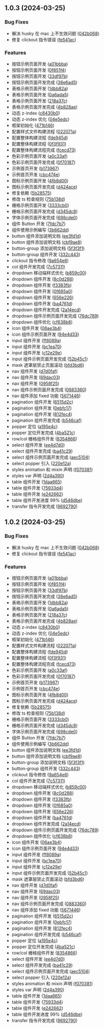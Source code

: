 ## 1.0.3 (2024-03-25)


### Bug Fixes

* 解决 husky 在 mac 上不生效问题 ([042b068](https://github.com/self-denial-cy/self-ui/commit/042b068f2c57d3e48cbb9b2e105c5e42ef2d9e5c))
* 修复 clickout 指令错误 ([fe541ac](https://github.com/self-denial-cy/self-ui/commit/fe541ac4d1ee4b0f5d12a2e25e8e636917894016))


### Features

* 按钮示例页面开发 ([a01bbba](https://github.com/self-denial-cy/self-ui/commit/a01bbba2a01125eb73b851a294a15cfbb32d0f29))
* 按钮示例页面开发 ([0f851f4](https://github.com/self-denial-cy/self-ui/commit/0f851f497c097c3a380f572cfd3fc590b089d2e9))
* 按钮示例页面开发 ([33df97b](https://github.com/self-denial-cy/self-ui/commit/33df97b0b836eb6a22e81f573a60b0461f2e27ab))
* 按钮示例页面开发完成 ([38e6ad5](https://github.com/self-denial-cy/self-ui/commit/38e6ad5df1706b838fb7dff4b05ed55f67915107))
* 表格示例页面开发 ([1dbb82a](https://github.com/self-denial-cy/self-ui/commit/1dbb82af5efb5e6c36b3090af5037e913cfa490a))
* 表格示例页面开发 ([0a6ada5](https://github.com/self-denial-cy/self-ui/commit/0a6ada5ce96952992478ff7b8949b22fca139a58))
* 表格示例页面开发 ([218a37c](https://github.com/self-denial-cy/self-ui/commit/218a37c0638c6af2607d76f3fe588a194600bc92))
* 表格示例页面开发完成 ([4b828ae](https://github.com/self-denial-cy/self-ui/commit/4b828aefa83341352a303b21d508fd45c87b8f62))
* 动态 z-index ([c8430b0](https://github.com/self-denial-cy/self-ui/commit/c8430b061d054e5d63dfa0a7b27f15043cf6e0ea))
* 动态 z-index 优化 ([04e5edc](https://github.com/self-denial-cy/self-ui/commit/04e5edc1095920c7cbd348993c053e88de698eff))
* 框架初始化 ([471b146](https://github.com/self-denial-cy/self-ui/commit/471b146774196cb84fbab23b904693e39f018efd))
* 配置样式文件构建流程 ([022071a](https://github.com/self-denial-cy/self-ui/commit/022071a2f35cfd4b378b900568ce88a467b9dec3))
* 配置整体构建流程 ([fde945d](https://github.com/self-denial-cy/self-ui/commit/fde945dd9b6064fcd71040435b25706c03d23c73))
* 配置整体构建流程 ([0f3f931](https://github.com/self-denial-cy/self-ui/commit/0f3f931ceb2b2cbe41bddbe20455dd147e99a418))
* 配置整体构建流程完成 ([fcecd73](https://github.com/self-denial-cy/self-ui/commit/fcecd73aedc24a9349695320673dae6b95ff6e9a))
* 色彩示例页面开发 ([a0c33af](https://github.com/self-denial-cy/self-ui/commit/a0c33af3ad85612f7b3ed1fe5644311b1dcde15f))
* 色彩示例页面开发完成 ([0f70187](https://github.com/self-denial-cy/self-ui/commit/0f701872499eb87f7e6230f5a2cd28488afee0b6))
* 示例首页开发 ([b173967](https://github.com/self-denial-cy/self-ui/commit/b1739671c55231133ef1b150dbb5835c1f803509))
* 示例首页开发 ([cbc474e](https://github.com/self-denial-cy/self-ui/commit/cbc474eb2ded6d789d7978e5010a5e082841125b))
* 图标示例页面开发 ([4fb8d00](https://github.com/self-denial-cy/self-ui/commit/4fb8d00e8b733d4b626845e69dd34857fdc90a80))
* 图标示例页面开发完成 ([d424ace](https://github.com/self-denial-cy/self-ui/commit/d424acef05bde9fd9bf73eccf0f40bd0d2099eb9))
* 修复依赖 ([5b28575](https://github.com/self-denial-cy/self-ui/commit/5b285756fa3ad455ed200220993e47f6cab0a612))
* 修改 ts 检查规则 ([75b138d](https://github.com/self-denial-cy/self-ui/commit/75b138d1c11532475833351cc36e0853e3098434))
* 栅格示例页面开发 ([3333cb0](https://github.com/self-denial-cy/self-ui/commit/3333cb0c14745a30883536ddce503a969346d0a7))
* 栅格示例页面开发完成 ([d345dc8](https://github.com/self-denial-cy/self-ui/commit/d345dc83e4b8827f60d4aec684294044b230b9a2))
* 字体示例页面开发完成 ([698cde0](https://github.com/self-denial-cy/self-ui/commit/698cde01e8456c93a6e3667d1bd676c29c13692b))
* 组件 Button 开发 ([7fdc7b7](https://github.com/self-denial-cy/self-ui/commit/7fdc7b78617846bda7304508d9994ad9f9733ee5))
* 组件使用示例编写 ([3b662dd](https://github.com/self-denial-cy/self-ui/commit/3b662dd4253d4d8e5cf42112bf5f99fb40a3a52d))
* button 组件添加说明文档 ([ee3fd1d](https://github.com/self-denial-cy/self-ui/commit/ee3fd1de22dad1e1ac641feb932a3547e5645487))
* button 组件添加说明文档 ([cbf9ae8](https://github.com/self-denial-cy/self-ui/commit/cbf9ae88ecf75981e4ef5e6d6c1f24deff6b2c1f))
* button-group 添加说明文档 ([5f3f3f1](https://github.com/self-denial-cy/self-ui/commit/5f3f3f135b9696ef786117b057d434f96e0031cc))
* button-group 组件开发 ([332c443](https://github.com/self-denial-cy/self-ui/commit/332c443f239ae27ae2a5f4cac6a7c8ece29aa840))
* clickout 指令修改 ([9a654e6](https://github.com/self-denial-cy/self-ui/commit/9a654e68bfc22e1cb39491c0ff1e8dfac20ba627))
* col 组件开发完成 ([7c57311](https://github.com/self-denial-cy/self-ui/commit/7c5731159374e04de36a3df9216a82d8e230294a))
* dropdown 移动端样式优化 ([b859c00](https://github.com/self-denial-cy/self-ui/commit/b859c00359da7045fcb57bad7ef11469c02b7737))
* dropdown 组件开发 ([8c0d288](https://github.com/self-denial-cy/self-ui/commit/8c0d288d3e66d131ee6189c22d5210199ecdbe93))
* dropdown 组件开发 ([f3383fb](https://github.com/self-denial-cy/self-ui/commit/f3383fbc8819e5d1b01adc72c18c061eded24aa8))
* dropdown 组件开发 ([0f685a0](https://github.com/self-denial-cy/self-ui/commit/0f685a0b2a92fe5d2ca42018bcda67b662d3e456))
* dropdown 组件开发 ([656e226](https://github.com/self-denial-cy/self-ui/commit/656e226e2071f7bc821b33cef2b2c5681ab54328))
* dropdown 组件开发 ([ba4761d](https://github.com/self-denial-cy/self-ui/commit/ba4761d9693705013f3928b599bd42da82277cb3))
* dropdown 组件开发完成 ([2a14ecd](https://github.com/self-denial-cy/self-ui/commit/2a14ecd3088c1d6a5027f8ed1fde5b0b8160ac41))
* dropdown 组件示例页面开发完成 ([76dc789](https://github.com/self-denial-cy/self-ui/commit/76dc789877e86f01dd9ae34f8ad318ee53d557ae))
* dropdown 组件优化 ([cf638b8](https://github.com/self-denial-cy/self-ui/commit/cf638b8dd71ca43a26830f9ac6c1d455b16565a8))
* icon 组件开发 ([06ae3b4](https://github.com/self-denial-cy/self-ui/commit/06ae3b452df6762531bc19feb30037b6e94acaf4))
* icon 组件示例页面开发 ([94e4d33](https://github.com/self-denial-cy/self-ui/commit/94e4d33ca618f171ee76888bb7a5cd691c3f9d75))
* input 组件开发 ([ff8089a](https://github.com/self-denial-cy/self-ui/commit/ff8089ad54f86c28449a35993323fb2bc452d13e))
* input 组件开发 ([bc1ea70](https://github.com/self-denial-cy/self-ui/commit/bc1ea7047ace373f40b826686bce54f7041e6ad5))
* input 组件开发 ([c12e29e](https://github.com/self-denial-cy/self-ui/commit/c12e29e2eaae008c5f0fbf151b2dcb9bcacd3634))
* input 组件示例页面开发完成 ([52b45c1](https://github.com/self-denial-cy/self-ui/commit/52b45c10f41323be41e4fbeede8687d449b121a2))
* mask 遮罩层禁止页面滚动 ([bfd3bd6](https://github.com/self-denial-cy/self-ui/commit/bfd3bd6c4ac434e01e083a7f47a7776a2776fe20))
* nav 组件开发 ([d7d0faf](https://github.com/self-denial-cy/self-ui/commit/d7d0faf801d3b375b0d2465b1c1df5e8a2f67b4c))
* nav 组件开发 ([69dac03](https://github.com/self-denial-cy/self-ui/commit/69dac032a2298ccb4cea07000bd528d26efbf8b1))
* nav 组件开发 ([0958f25](https://github.com/self-denial-cy/self-ui/commit/0958f254c95a999c02b726386c743db517666927))
* nav 组件示例页面开发完成 ([0883360](https://github.com/self-denial-cy/self-ui/commit/08833606b61a00b5200c32976c1ab0141a5f54a9))
* nav 组件添加 fixed 功能 ([5671446](https://github.com/self-denial-cy/self-ui/commit/56714465b3b267a6c370b41a5a722db143134e0e))
* pagination 组件开发 ([6515d2c](https://github.com/self-denial-cy/self-ui/commit/6515d2c2ff9ab0ff5cdb55a1298c5ebbc7fbb957))
* pagination 组件开发 ([0ebfc17](https://github.com/self-denial-cy/self-ui/commit/0ebfc1770f2a304b2f121faa4bb485a314948d87))
* pagination 组件开发 ([812fec4](https://github.com/self-denial-cy/self-ui/commit/812fec486f71f435d031924aa8ca1df954a2af94))
* pagination 组件开发完成 ([b546caf](https://github.com/self-denial-cy/self-ui/commit/b546caf784a01921d5cf530eee2e7d0e88883f5d))
* popper 定位 ([a195e4c](https://github.com/self-denial-cy/self-ui/commit/a195e4cf5e49cef96c19f30e333a2c64d53bae02))
* popper 定位开发完成 ([4ba521c](https://github.com/self-denial-cy/self-ui/commit/4ba521cfad51f1d8e30d2df45cc8511fab946ac0))
* row/col 栅格组件开发 ([8354866](https://github.com/self-denial-cy/self-ui/commit/835486650ed768365313b3cb6252caf12d65bad4))
* select 组件开发 ([ee4d7d0](https://github.com/self-denial-cy/self-ui/commit/ee4d7d042fce91259e707d3957b231ac557d454a))
* select 组件开发完成 ([ba41c29](https://github.com/self-denial-cy/self-ui/commit/ba41c298b6f1be745b1efe83fa0e5a7bc5350c73))
* select 组件示例页面开发完成 ([aec5104](https://github.com/self-denial-cy/self-ui/commit/aec51044047b11c93eed0ea93334ce12ce26ad16))
* select popper 引入 ([220e12a](https://github.com/self-denial-cy/self-ui/commit/220e12ab239e064aafa1de105f966820591c911c))
* styles animation 和 mixin 声明 ([f070381](https://github.com/self-denial-cy/self-ui/commit/f070381484877c3e2381622dd7aeb970832f53b4))
* styles var 声明 ([2d4a390](https://github.com/self-denial-cy/self-ui/commit/2d4a390d05350efb73e7bcceb58f45e5ca13c6a3))
* table 组件开发 ([1daa665](https://github.com/self-denial-cy/self-ui/commit/1daa6659f345b34b753e08da0f9b8a67233330f0))
* table 组件开发 ([75933d4](https://github.com/self-denial-cy/self-ui/commit/75933d4193684891089e412bf889186478dbb264))
* table 组件开发 ([e242662](https://github.com/self-denial-cy/self-ui/commit/e2426624c52b98b72507cd245de0b6e4a9989ec0))
* table 组件开发进度 99% ([d546dbe](https://github.com/self-denial-cy/self-ui/commit/d546dbe51ddc15b176f411d36f2caf6a07e122e2))
* transfer 指令开发完成 ([9692790](https://github.com/self-denial-cy/self-ui/commit/9692790e4a8dc1c3038f346022f2d89fd670e184))



## 1.0.2 (2024-03-25)


### Bug Fixes

* 解决 husky 在 mac 上不生效问题 ([042b068](https://github.com/self-denial-cy/self-ui/commit/042b068f2c57d3e48cbb9b2e105c5e42ef2d9e5c))
* 修复 clickout 指令错误 ([fe541ac](https://github.com/self-denial-cy/self-ui/commit/fe541ac4d1ee4b0f5d12a2e25e8e636917894016))


### Features

* 按钮示例页面开发 ([a01bbba](https://github.com/self-denial-cy/self-ui/commit/a01bbba2a01125eb73b851a294a15cfbb32d0f29))
* 按钮示例页面开发 ([0f851f4](https://github.com/self-denial-cy/self-ui/commit/0f851f497c097c3a380f572cfd3fc590b089d2e9))
* 按钮示例页面开发 ([33df97b](https://github.com/self-denial-cy/self-ui/commit/33df97b0b836eb6a22e81f573a60b0461f2e27ab))
* 按钮示例页面开发完成 ([38e6ad5](https://github.com/self-denial-cy/self-ui/commit/38e6ad5df1706b838fb7dff4b05ed55f67915107))
* 表格示例页面开发 ([1dbb82a](https://github.com/self-denial-cy/self-ui/commit/1dbb82af5efb5e6c36b3090af5037e913cfa490a))
* 表格示例页面开发 ([0a6ada5](https://github.com/self-denial-cy/self-ui/commit/0a6ada5ce96952992478ff7b8949b22fca139a58))
* 表格示例页面开发 ([218a37c](https://github.com/self-denial-cy/self-ui/commit/218a37c0638c6af2607d76f3fe588a194600bc92))
* 表格示例页面开发完成 ([4b828ae](https://github.com/self-denial-cy/self-ui/commit/4b828aefa83341352a303b21d508fd45c87b8f62))
* 动态 z-index ([c8430b0](https://github.com/self-denial-cy/self-ui/commit/c8430b061d054e5d63dfa0a7b27f15043cf6e0ea))
* 动态 z-index 优化 ([04e5edc](https://github.com/self-denial-cy/self-ui/commit/04e5edc1095920c7cbd348993c053e88de698eff))
* 框架初始化 ([471b146](https://github.com/self-denial-cy/self-ui/commit/471b146774196cb84fbab23b904693e39f018efd))
* 配置样式文件构建流程 ([022071a](https://github.com/self-denial-cy/self-ui/commit/022071a2f35cfd4b378b900568ce88a467b9dec3))
* 配置整体构建流程 ([fde945d](https://github.com/self-denial-cy/self-ui/commit/fde945dd9b6064fcd71040435b25706c03d23c73))
* 配置整体构建流程 ([0f3f931](https://github.com/self-denial-cy/self-ui/commit/0f3f931ceb2b2cbe41bddbe20455dd147e99a418))
* 配置整体构建流程完成 ([fcecd73](https://github.com/self-denial-cy/self-ui/commit/fcecd73aedc24a9349695320673dae6b95ff6e9a))
* 色彩示例页面开发 ([a0c33af](https://github.com/self-denial-cy/self-ui/commit/a0c33af3ad85612f7b3ed1fe5644311b1dcde15f))
* 色彩示例页面开发完成 ([0f70187](https://github.com/self-denial-cy/self-ui/commit/0f701872499eb87f7e6230f5a2cd28488afee0b6))
* 示例首页开发 ([b173967](https://github.com/self-denial-cy/self-ui/commit/b1739671c55231133ef1b150dbb5835c1f803509))
* 示例首页开发 ([cbc474e](https://github.com/self-denial-cy/self-ui/commit/cbc474eb2ded6d789d7978e5010a5e082841125b))
* 图标示例页面开发 ([4fb8d00](https://github.com/self-denial-cy/self-ui/commit/4fb8d00e8b733d4b626845e69dd34857fdc90a80))
* 图标示例页面开发完成 ([d424ace](https://github.com/self-denial-cy/self-ui/commit/d424acef05bde9fd9bf73eccf0f40bd0d2099eb9))
* 修复依赖 ([5b28575](https://github.com/self-denial-cy/self-ui/commit/5b285756fa3ad455ed200220993e47f6cab0a612))
* 修改 ts 检查规则 ([75b138d](https://github.com/self-denial-cy/self-ui/commit/75b138d1c11532475833351cc36e0853e3098434))
* 栅格示例页面开发 ([3333cb0](https://github.com/self-denial-cy/self-ui/commit/3333cb0c14745a30883536ddce503a969346d0a7))
* 栅格示例页面开发完成 ([d345dc8](https://github.com/self-denial-cy/self-ui/commit/d345dc83e4b8827f60d4aec684294044b230b9a2))
* 字体示例页面开发完成 ([698cde0](https://github.com/self-denial-cy/self-ui/commit/698cde01e8456c93a6e3667d1bd676c29c13692b))
* 组件 Button 开发 ([7fdc7b7](https://github.com/self-denial-cy/self-ui/commit/7fdc7b78617846bda7304508d9994ad9f9733ee5))
* 组件使用示例编写 ([3b662dd](https://github.com/self-denial-cy/self-ui/commit/3b662dd4253d4d8e5cf42112bf5f99fb40a3a52d))
* button 组件添加说明文档 ([ee3fd1d](https://github.com/self-denial-cy/self-ui/commit/ee3fd1de22dad1e1ac641feb932a3547e5645487))
* button 组件添加说明文档 ([cbf9ae8](https://github.com/self-denial-cy/self-ui/commit/cbf9ae88ecf75981e4ef5e6d6c1f24deff6b2c1f))
* button-group 添加说明文档 ([5f3f3f1](https://github.com/self-denial-cy/self-ui/commit/5f3f3f135b9696ef786117b057d434f96e0031cc))
* button-group 组件开发 ([332c443](https://github.com/self-denial-cy/self-ui/commit/332c443f239ae27ae2a5f4cac6a7c8ece29aa840))
* clickout 指令修改 ([9a654e6](https://github.com/self-denial-cy/self-ui/commit/9a654e68bfc22e1cb39491c0ff1e8dfac20ba627))
* col 组件开发完成 ([7c57311](https://github.com/self-denial-cy/self-ui/commit/7c5731159374e04de36a3df9216a82d8e230294a))
* dropdown 移动端样式优化 ([b859c00](https://github.com/self-denial-cy/self-ui/commit/b859c00359da7045fcb57bad7ef11469c02b7737))
* dropdown 组件开发 ([8c0d288](https://github.com/self-denial-cy/self-ui/commit/8c0d288d3e66d131ee6189c22d5210199ecdbe93))
* dropdown 组件开发 ([f3383fb](https://github.com/self-denial-cy/self-ui/commit/f3383fbc8819e5d1b01adc72c18c061eded24aa8))
* dropdown 组件开发 ([0f685a0](https://github.com/self-denial-cy/self-ui/commit/0f685a0b2a92fe5d2ca42018bcda67b662d3e456))
* dropdown 组件开发 ([656e226](https://github.com/self-denial-cy/self-ui/commit/656e226e2071f7bc821b33cef2b2c5681ab54328))
* dropdown 组件开发 ([ba4761d](https://github.com/self-denial-cy/self-ui/commit/ba4761d9693705013f3928b599bd42da82277cb3))
* dropdown 组件开发完成 ([2a14ecd](https://github.com/self-denial-cy/self-ui/commit/2a14ecd3088c1d6a5027f8ed1fde5b0b8160ac41))
* dropdown 组件示例页面开发完成 ([76dc789](https://github.com/self-denial-cy/self-ui/commit/76dc789877e86f01dd9ae34f8ad318ee53d557ae))
* dropdown 组件优化 ([cf638b8](https://github.com/self-denial-cy/self-ui/commit/cf638b8dd71ca43a26830f9ac6c1d455b16565a8))
* icon 组件开发 ([06ae3b4](https://github.com/self-denial-cy/self-ui/commit/06ae3b452df6762531bc19feb30037b6e94acaf4))
* icon 组件示例页面开发 ([94e4d33](https://github.com/self-denial-cy/self-ui/commit/94e4d33ca618f171ee76888bb7a5cd691c3f9d75))
* input 组件开发 ([ff8089a](https://github.com/self-denial-cy/self-ui/commit/ff8089ad54f86c28449a35993323fb2bc452d13e))
* input 组件开发 ([bc1ea70](https://github.com/self-denial-cy/self-ui/commit/bc1ea7047ace373f40b826686bce54f7041e6ad5))
* input 组件开发 ([c12e29e](https://github.com/self-denial-cy/self-ui/commit/c12e29e2eaae008c5f0fbf151b2dcb9bcacd3634))
* input 组件示例页面开发完成 ([52b45c1](https://github.com/self-denial-cy/self-ui/commit/52b45c10f41323be41e4fbeede8687d449b121a2))
* mask 遮罩层禁止页面滚动 ([bfd3bd6](https://github.com/self-denial-cy/self-ui/commit/bfd3bd6c4ac434e01e083a7f47a7776a2776fe20))
* nav 组件开发 ([d7d0faf](https://github.com/self-denial-cy/self-ui/commit/d7d0faf801d3b375b0d2465b1c1df5e8a2f67b4c))
* nav 组件开发 ([69dac03](https://github.com/self-denial-cy/self-ui/commit/69dac032a2298ccb4cea07000bd528d26efbf8b1))
* nav 组件开发 ([0958f25](https://github.com/self-denial-cy/self-ui/commit/0958f254c95a999c02b726386c743db517666927))
* nav 组件示例页面开发完成 ([0883360](https://github.com/self-denial-cy/self-ui/commit/08833606b61a00b5200c32976c1ab0141a5f54a9))
* nav 组件添加 fixed 功能 ([5671446](https://github.com/self-denial-cy/self-ui/commit/56714465b3b267a6c370b41a5a722db143134e0e))
* pagination 组件开发 ([6515d2c](https://github.com/self-denial-cy/self-ui/commit/6515d2c2ff9ab0ff5cdb55a1298c5ebbc7fbb957))
* pagination 组件开发 ([0ebfc17](https://github.com/self-denial-cy/self-ui/commit/0ebfc1770f2a304b2f121faa4bb485a314948d87))
* pagination 组件开发 ([812fec4](https://github.com/self-denial-cy/self-ui/commit/812fec486f71f435d031924aa8ca1df954a2af94))
* pagination 组件开发完成 ([b546caf](https://github.com/self-denial-cy/self-ui/commit/b546caf784a01921d5cf530eee2e7d0e88883f5d))
* popper 定位 ([a195e4c](https://github.com/self-denial-cy/self-ui/commit/a195e4cf5e49cef96c19f30e333a2c64d53bae02))
* popper 定位开发完成 ([4ba521c](https://github.com/self-denial-cy/self-ui/commit/4ba521cfad51f1d8e30d2df45cc8511fab946ac0))
* row/col 栅格组件开发 ([8354866](https://github.com/self-denial-cy/self-ui/commit/835486650ed768365313b3cb6252caf12d65bad4))
* select 组件开发 ([ee4d7d0](https://github.com/self-denial-cy/self-ui/commit/ee4d7d042fce91259e707d3957b231ac557d454a))
* select 组件开发完成 ([ba41c29](https://github.com/self-denial-cy/self-ui/commit/ba41c298b6f1be745b1efe83fa0e5a7bc5350c73))
* select 组件示例页面开发完成 ([aec5104](https://github.com/self-denial-cy/self-ui/commit/aec51044047b11c93eed0ea93334ce12ce26ad16))
* select popper 引入 ([220e12a](https://github.com/self-denial-cy/self-ui/commit/220e12ab239e064aafa1de105f966820591c911c))
* styles animation 和 mixin 声明 ([f070381](https://github.com/self-denial-cy/self-ui/commit/f070381484877c3e2381622dd7aeb970832f53b4))
* styles var 声明 ([2d4a390](https://github.com/self-denial-cy/self-ui/commit/2d4a390d05350efb73e7bcceb58f45e5ca13c6a3))
* table 组件开发 ([1daa665](https://github.com/self-denial-cy/self-ui/commit/1daa6659f345b34b753e08da0f9b8a67233330f0))
* table 组件开发 ([75933d4](https://github.com/self-denial-cy/self-ui/commit/75933d4193684891089e412bf889186478dbb264))
* table 组件开发 ([e242662](https://github.com/self-denial-cy/self-ui/commit/e2426624c52b98b72507cd245de0b6e4a9989ec0))
* table 组件开发进度 99% ([d546dbe](https://github.com/self-denial-cy/self-ui/commit/d546dbe51ddc15b176f411d36f2caf6a07e122e2))
* transfer 指令开发完成 ([9692790](https://github.com/self-denial-cy/self-ui/commit/9692790e4a8dc1c3038f346022f2d89fd670e184))



